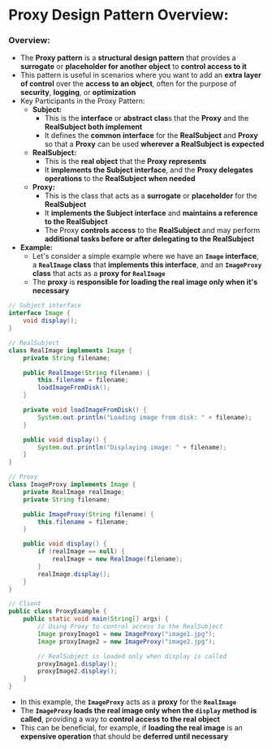 # Proxy Design Pattern Overview:

### Overview:
* The **Proxy pattern** is a **structural design pattern** that provides a **surrogate** or **placeholder for another 
  object** to **control access to it**
* This pattern is useful in scenarios where you want to add an **extra layer of control** over the **access to an 
  object**, often for the purpose of **security**, **logging**, or **optimization**
* Key Participants in the Proxy Pattern:
  * **Subject:**
    * This is the **interface** or **abstract clas**s that the **Proxy** and the **RealSubject both implement**
    * It defines the **common interface** for the **RealSubject** and **Proxy** so that a **Proxy** can be used 
      **wherever a RealSubject is expected**
  * **RealSubject:**
    * This is the **real object** that the **Proxy represents**
    * It **implements the Subject interface**, and the **Proxy delegates operations** to the **RealSubject when needed**
  * **Proxy:**
    * This is the class that acts as a **surrogate** or **placeholder** for the **RealSubject**
    * It **implements the Subject interface** and **maintains a reference to the RealSubject**
    * The Proxy **controls access** to the **RealSubject** and may perform **additional tasks before or after delegating 
      to the RealSubject**
* **Example:**
  * Let's consider a simple example where we have an **`Image` interface**, a **`RealImage` class** that **implements 
    this interface**, and an **`ImageProxy` class** that acts as a **proxy for `RealImage`**
  * The **proxy** is **responsible for loading the real image only when it's necessary**

```java
// Subject interface
interface Image {
    void display();
}

// RealSubject
class RealImage implements Image {
    private String filename;

    public RealImage(String filename) {
        this.filename = filename;
        loadImageFromDisk();
    }

    private void loadImageFromDisk() {
        System.out.println("Loading image from disk: " + filename);
    }

    public void display() {
        System.out.println("Displaying image: " + filename);
    }
}

// Proxy
class ImageProxy implements Image {
    private RealImage realImage;
    private String filename;

    public ImageProxy(String filename) {
        this.filename = filename;
    }

    public void display() {
        if (realImage == null) {
            realImage = new RealImage(filename);
        }
        realImage.display();
    }
}

// Client
public class ProxyExample {
    public static void main(String[] args) {
        // Using Proxy to control access to the RealSubject
        Image proxyImage1 = new ImageProxy("image1.jpg");
        Image proxyImage2 = new ImageProxy("image2.jpg");

        // RealSubject is loaded only when display is called
        proxyImage1.display();
        proxyImage2.display();
    }
}
```
* In this example, the **`ImageProxy`** acts as a **proxy** for the **`RealImage`**
* The **`ImageProxy` loads the real image only when the `display` method is called**, providing a way to **control 
  access to the real object**
* This can be beneficial, for example, if **loading the real image** is an **expensive operation** that should be 
  **deferred until necessary**
